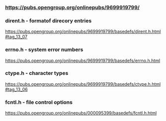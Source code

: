
### https://pubs.opengroup.org/onlinepubs/9699919799/

### dirent.h - formatof direcory entries
https://pubs.opengroup.org/onlinepubs/9699919799/basedefs/dirent.h.html#tag_13_07

### errno.h - system error numbers
https://pubs.opengroup.org/onlinepubs/9699919799/basedefs/errno.h.html

### ctype.h - character types
https://pubs.opengroup.org/onlinepubs/9699919799/basedefs/ctype.h.html#tag_13_06

### fcntl.h - file control options
https://pubs.opengroup.org/onlinepubs/000095399/basedefs/fcntl.h.html


